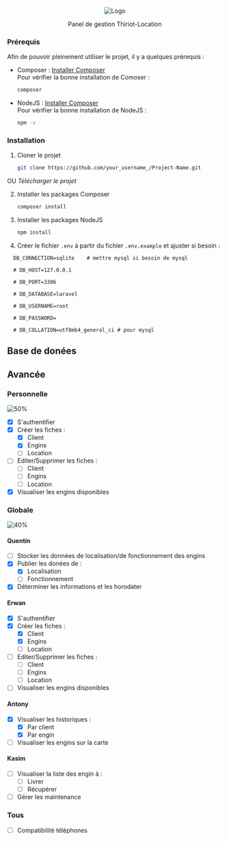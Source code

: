 <a name="readme-top"></a>
<br />
<div align="center">
    <img src="https://thiriot-locations.com/charte/logo.png" alt="Logo">

  <p align="center">
    Panel de gestion Thiriot-Location
  </p>
</div>

### Prérequis

Afin de pouvoir pleinement utiliser le projet, il y a quelques prérequis : 
* Composer : [Installer Composer](https://getcomposer.org/) <br/>
Pour vérifier la bonne installation de Comoser : 
  ```sh
  composer
  ```
* NodeJS : [Installer Composer](https://nodejs.org/en/download) <br/>
Pour vérifier la bonne installation de NodeJS : 
  ```sh
  npm -v
  ```

### Installation

1. Cloner le projet
   ```sh
   git clone https://github.com/your_username_/Project-Name.git
   ```
OU
  *Télécharger le projet*

2. Installer les packages Composer
   ```sh
   composer install
   ```
3. Installer les packages NodeJS
   ```sh
   npm install
   ```
4. Créer le fichier ```.env``` à partir du fichier ```.env.example``` et ajuster si besoin :
```env
  DB_CONNECTION=sqlite    # mettre mysql si besoin de mysql 
  
  # DB_HOST=127.0.0.1
  
  # DB_PORT=3306
  
  # DB_DATABASE=laravel
  
  # DB_USERNAME=root
  
  # DB_PASSWORD=
  
  # DB_COLLATION=utf8mb4_general_ci # pour mysql
```
## Base de donées

## Avancée

### Personnelle

![50%](https://progress-bar.dev/50)

- [x] S'authentifier
- [x] Créer les fiches : 
    - [x] Client
    - [x] Engins
    - [ ] Location
- [ ] Editer/Supprimer les fiches : 
    - [ ] Client
    - [ ] Engins
    - [ ] Location
- [x] Visualiser les engins disponibles

### Globale
![40%](https://progress-bar.dev/40)

#### Quentin
- [ ] Stocker les données de localisation/de fonctionnement des engins
- [x] Publier les donées de : 
    - [x] Localisation
    - [ ] Fonctionnement
- [x] Déterminer les informations et les horodater
#### Erwan
- [x] S'authentifier
- [x] Créer les fiches : 
    - [x] Client
    - [x] Engins
    - [ ] Location
- [ ] Editer/Supprimer les fiches : 
    - [ ] Client
    - [ ] Engins
    - [ ] Location
- [ ] Visualiser les engins disponibles
#### Antony
- [x] Visualiser les historiques :
  - [x] Par client
  - [x] Par engin
- [ ] Visualiser les engins sur la carte
#### Kasim
- [ ] Visualiser la liste des engin à :
  - [ ] Livrer
  - [ ] Récupérer
- [ ] Gérer les maintenance
### Tous
- [ ] Compatibilité téléphones
